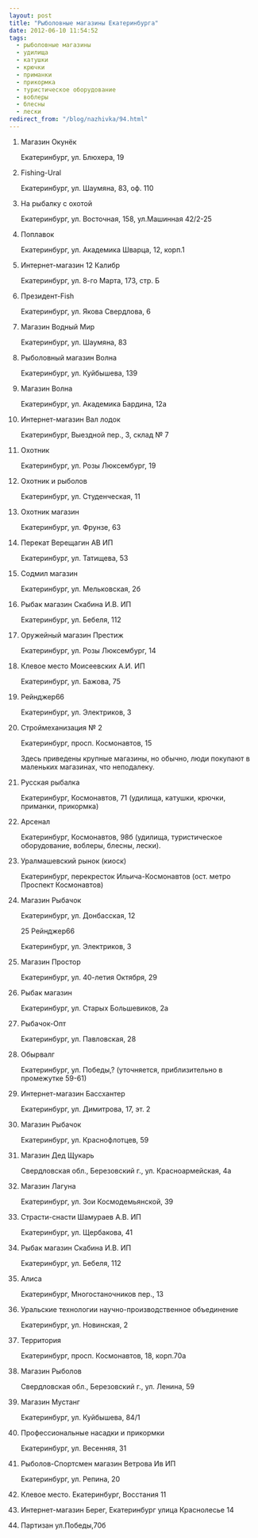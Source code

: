```yaml
---
layout: post
title: "Рыболовные магазины Екатеринбурга"
date: 2012-06-10 11:54:52
tags:
  - рыболовные магазины
  - удилища
  - катушки
  - крючки
  - приманки
  - прикормка
  - туристическое оборудование
  - воблеры
  - блесны
  - лески
redirect_from: "/blog/nazhivka/94.html"
---
```

1.  Магазин Окунёк

    Екатеринбург, ул. Блюхера, 19
2.  Fishing-Ural

    Екатеринбург, ул. Шаумяна, 83, оф. 110
3.  На рыбалку с охотой

    Екатеринбург, ул. Восточная, 158, ул.Машинная 42/2-25
4.  Поплавок

    Екатеринбург, ул. Академика Шварца, 12, корп.1
5.  Интернет-магазин 12 Калибр

    Екатеринбург, ул. 8-го Марта, 173, стр. Б
6.  Президент-Fish

    Екатеринбург, ул. Якова Свердлова, 6
7.  Магазин Водный Мир

    Екатеринбург, ул. Шаумяна, 83
8.  Рыболовный магазин Волна

    Екатеринбург, ул. Куйбышева, 139
9.  Магазин Волна

    Екатеринбург, ул. Академика Бардина, 12а
10. Интернет-магазин Вал лодок

    Екатеринбург, Выездной пер., 3, склад № 7
11. Охотник

    Екатеринбург, ул. Розы Люксембург, 19
12. Охотник и рыболов

    Екатеринбург, ул. Студенческая, 11
13. Охотник магазин

    Екатеринбург, ул. Фрунзе, 63
14. Перекат Верещагин АВ ИП

    Екатеринбург, ул. Татищева, 53
15. Содмил магазин

    Екатеринбург, ул. Мельковская, 2б
16. Рыбак магазин Скабина И.В. ИП

    Екатеринбург, ул. Бебеля, 112
17. Оружейный магазин Престиж

    Екатеринбург, ул. Розы Люксембург, 14
18. Клевое место Моисеевских А.И. ИП

    Екатеринбург, ул. Бажова, 75
19. Рейнджер66

    Екатеринбург, ул. Электриков, 3
20. Строймеханизация № 2

    Екатеринбург, просп. Космонавтов, 15

    Здесь приведены крупные магазины, но обычно, люди покупают в
    маленьких магазинах, что неподалеку.
21. Русская рыбалка

    Екатеринбург, Космонавтов, 71 (удилища, катушки, крючки, приманки,
    прикормка)
22. Арсенал

    Екатеринбург, Космонавтов, 98б (удилища, туристическое оборудование,
    воблеры, блесны, лески).
23. Уралмашевский рынок (киоск)

    Екатеринбург, перекресток Ильича-Космонавтов (ост. метро Проспект
    Космонавтов)
24. Магазин Рыбачок

    Екатеринбург, ул. Донбасская, 12

    25 Рейнджер66

    Екатеринбург, ул. Электриков, 3
25. Магазин Простор

    Екатеринбург, ул. 40-летия Октября, 29
26. Рыбак магазин

    Екатеринбург, ул. Старых Большевиков, 2а
27. Рыбачок-Опт

    Екатеринбург, ул. Павловская, 28
28. Обырвалг

    Екатеринбург, ул. Победы,? (уточняется, приблизительно в промежутке
    59-61)
29. Интернет-магазин Бассхантер

    Екатеринбург, ул. Димитрова, 17, эт. 2
30. Магазин Рыбачок

    Екатеринбург, ул. Краснофлотцев, 59
31. Магазин Дед Щукарь

    Свердловская обл., Березовский г., ул. Красноармейская, 4а
32. Магазин Лагуна

    Екатеринбург, ул. Зои Космодемьянской, 39
33. Страсти-снасти Шамураев А.В. ИП

    Екатеринбург, ул. Щербакова, 41
34. Рыбак магазин Скабина И.В. ИП

    Екатеринбург, ул. Бебеля, 112
35. Алиса

    Екатеринбург, Многостаночников пер., 13
36. Уральские технологии научно-производственное объединение

    Екатеринбург, ул. Новинская, 2
37. Территория

    Екатеринбург, просп. Космонавтов, 18, корп.70а
38. Магазин Рыболов

    Свердловская обл., Березовский г., ул. Ленина, 59
39. Магазин Мустанг

    Екатеринбург, ул. Куйбышева, 84/1
40. Профессиональные насадки и прикормки

    Екатеринбург, ул. Весенняя, 31
41. Рыболов-Спортсмен магазин Ветрова Ив ИП

    Екатеринбург, ул. Репина, 20
42. Клевое место. Екатеринбург, Восстания 11
43. Интернет-магазин Берег, Екатеринбург улица Краснолесье 14
44. Партизан ул.Победы,70б
